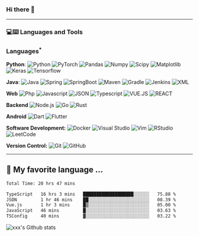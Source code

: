 ### Hi there 👋

---
### 💻:keyboard: Languages and Tools 

### Languages<sup>*</sup>

  **Python**:
  ![Python](https://img.shields.io/badge/-Python-black?style=flat&logo=python])
  ![PyTorch](https://img.shields.io/badge/-PyTorch-EE4C2C?style=flat&logo=PyTorch&logoColor=white])
  ![Pandas](https://img.shields.io/badge/-Pandas-150458?style=flat&logo=Pandas])
  ![Numpy](https://img.shields.io/badge/-Numpy-lightgray?style=flat&logo=Numpy&logoColor=white])
  ![Scipy](https://img.shields.io/badge/-Scipy-blue?style=flat&logo=Scipy&logoColor=white])
  ![Matplotlib](https://img.shields.io/badge/-Matplotlib-black?style=flat&logo=Matplotlib&logoColor=white])
  ![Keras](https://img.shields.io/badge/-Keras-D00000?style=flat&logo=Keras])
  ![Tensorflow](https://img.shields.io/badge/-Tensorflow-gray?style=flat&logo=tensorflow])

  **Java**: 
  ![Java](https://img.shields.io/badge/Java-orange?style=flat&logo=java&logoColor=white])
  ![Spring](https://img.shields.io/badge/-Spring-lightgray?style=flat&logo=spring])
  ![SpringBoot](https://img.shields.io/badge/-Springboot-black?style=flat&logo=springboot])
  ![Maven](https://img.shields.io/badge/Maven-C71A36?style=flat&logo=apache-maven])
  ![Gradle](https://img.shields.io/badge/Gradle-02303A?style=flat&logo=gradle])
  ![Jenkins](https://img.shields.io/badge/Jenkins-gray?style=flat&logo=jenkins])
  ![XML](https://img.shields.io/badge/-XML-orange?style=flat&logo=xml])
  
  **Web**
  ![Php](https://img.shields.io/badge/-php-lightgray?style=flat&logo=php)
  ![Javascript](https://img.shields.io/badge/-Javascript-orange?style=flat&logo=javascript)
  ![JSON](https://img.shields.io/badge/-JSON-lightgray?style=flat&logo=json])
  ![Typescript](https://img.shields.io/badge/-Typescript-orange?style=flat&logo=typescript)
  ![VUE.JS](https://img.shields.io/badge/-VUE.JS-orange?style=flat&logo=vue.js)
  ![REACT](https://img.shields.io/badge/React-20232A?style=flatlogo=react&logoColor=61DAFB)

  **Backend**
  ![Node.js](https://img.shields.io/badge/Node.js-43853D?style=flat&logo=node.js&logoColor=white)
  ![Go](https://img.shields.io/badge/Go-00ADD8?style=flat&logo=go&logoColor=white)
  ![Rust](https://img.shields.io/badge/Rust-000000?style=flat&logo=rust&logoColor=white)
  
  **Android**
  ![Dart](https://img.shields.io/badge/-Dart-blue?style=flat&logo=Dart)
  ![Flutter](https://img.shields.io/badge/-Flutter-orange?style=flat&logo=Flutter)

**Software Development:**
![Docker](https://img.shields.io/badge/-2496ED?style=flat&logo=Docker&logoColor=white)
![Visual Studio](https://img.shields.io/badge/-007ACC?style=flat&logo=Visual-Studio-Code&logoColor=white])
![Vim](https://img.shields.io/badge/-019733?style=flat&logo=Vim&logoColor=white])
![RStudio](https://img.shields.io/badge/-75AADB?style=flat&logo=RStudio&logoColor=white])
![LeetCode](https://img.shields.io/badge/-02569B?style=flat&logo=leetCode&logoColor=white])

**Version Control:**
![Git](https://img.shields.io/badge/-Git-black?style=flat&logo=git&link=https://github.com/Kuingsmile)
![GitHub](https://img.shields.io/badge/-GitHub-181717?style=flat&logo=github&link=https://github.com/Kuingsmile)

---


<!-- ### 🏆 Github Status
![Top Used Language](https://github-readme-stats.vercel.app/api/top-langs/?username=quananhle&show_icons=true&theme=tokyonight&hide_border=true)
![My Github Status](https://github-readme-stats.vercel.app/api?username=quananhle&show_icons=true&theme=shades-of-purple&hide_border=true) -->


## 🌱 My favorite language ...

<!--START_SECTION:waka-->

```txt
Total Time: 20 hrs 47 mins

TypeScript   16 hrs 3 mins   ███████████████████░░░░░░   75.88 %
JSON         1 hr 46 mins    ██░░░░░░░░░░░░░░░░░░░░░░░   08.39 %
Vue.js       1 hr 3 mins     █▒░░░░░░░░░░░░░░░░░░░░░░░   05.00 %
JavaScript   46 mins         █░░░░░░░░░░░░░░░░░░░░░░░░   03.63 %
TSConfig     40 mins         ▓░░░░░░░░░░░░░░░░░░░░░░░░   03.22 %
```

<!--END_SECTION:waka-->

![xxx's Github stats](https://readmestats.999857.xyz/api?username=Kuingsmile&show_icons=true)



<!--
**Kuingsmile/Kuingsmile** is a ✨ _special_ ✨ repository because its `README.md` (this file) appears on your GitHub profile.

Here are some ideas to get you started:

- 🔭 I’m currently working on ...
- 🌱 I’m currently learning ...
- 👯 I’m looking to collaborate on ...
- 🤔 I’m looking for help with ...
- 💬 Ask me about ...
- 📫 How to reach me: ...
- 😄 Pronouns: ...
- ⚡ Fun fact: ...
-->
